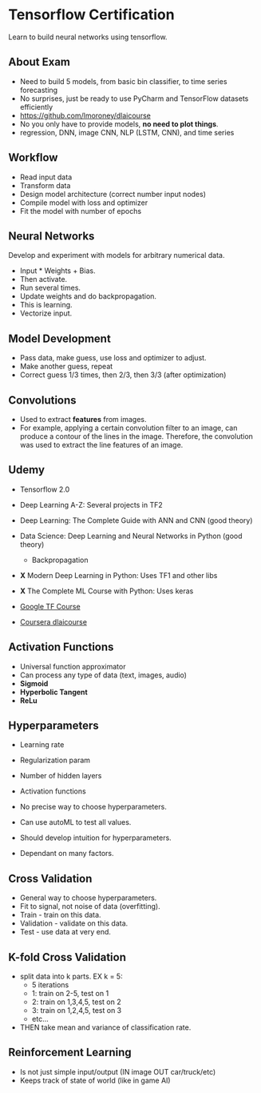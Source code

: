 # Tensorflow Certification #
Learn to build neural networks using tensorflow.


## About Exam ##
* Need to build 5 models, from basic bin classifier, to time series forecasting
* No surprises, just be ready to use PyCharm and TensorFlow
  datasets efficiently
* https://github.com/lmoroney/dlaicourse
* No you only have to provide models, **no need to plot things**.
* regression, DNN, image CNN, NLP (LSTM, CNN), and time series


## Workflow ##
* Read input data
* Transform data
* Design model architecture (correct number input nodes)
* Compile model with loss and optimizer
* Fit the model with number of epochs  


## Neural Networks ##
Develop and experiment with models for arbitrary numerical data.

* Input * Weights + Bias.
* Then activate.
* Run several times.
* Update weights and do backpropagation.
* This is learning.
* Vectorize input.


## Model Development ##
* Pass data, make guess, use loss and optimizer to adjust.
* Make another guess, repeat
* Correct guess 1/3 times, then 2/3, then 3/3 (after optimization)


## Convolutions ##
* Used to extract **features** from images.
* For example, applying a certain convolution filter to an image,
  can produce a contour of the lines in the image. Therefore,
  the convolution was used to extract the line features of an image.


## Udemy ##
* Tensorflow 2.0
* Deep Learning A-Z: Several projects in TF2
* Deep Learning: The Complete Guide with ANN and CNN (good theory)
* Data Science: Deep Learning and Neural Networks in Python (good theory)
    * Backpropagation

* **X** Modern Deep Learning in Python: Uses TF1 and other libs
* **X** The Complete ML Course with Python: Uses keras
* [Google TF Course](https://developers.google.com/machine-learning/crash-course/first-steps-with-tensorflow)
* [Coursera dlaicourse](https://github.com/lmoroney/dlaicourse)


## Activation Functions ##
* Universal function approximator
* Can process any type of data (text, images, audio)
* **Sigmoid**
* **Hyperbolic Tangent**
* **ReLu**


## Hyperparameters ##
* Learning rate
* Regularization param
* Number of hidden layers
* Activation functions

* No precise way to choose hyperparameters.
* Can use autoML to test all values.
* Should develop intuition for hyperparameters.
* Dependant on many factors.


## Cross Validation ##
* General way to choose hyperparameters.
* Fit to signal, not noise of data (overfitting).
* Train - train on this data.
* Validation - validate on this data.
* Test - use data at very end.


## K-fold Cross Validation ##
* split data into k parts. EX k = 5:
    * 5 iterations
    * 1: train on 2-5, test on 1
    * 2: train on 1,3,4,5, test on 2
    * 3: train on 1,2,4,5, test on 3
    * etc...
* THEN take mean and variance of classification rate.


## Reinforcement Learning ##
* Is not just simple input/output (IN image OUT car/truck/etc)
* Keeps track of state of world (like in game AI)